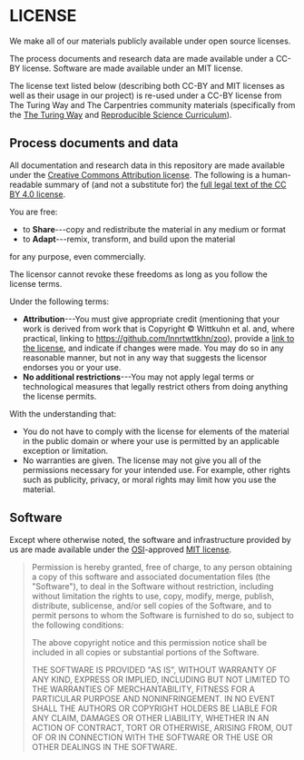 # LICENSE

We make all of our materials publicly available under open source licenses.

The process documents and research data are made available under a CC-BY license.
Software are made available under an MIT license.

The license text listed below (describing both CC-BY and MIT licenses as well as their usage in our project) is re-used under a CC-BY license from The Turing Way and The Carpentries community materials (specifically from the [The Turing Way](https://github.com/the-turing-way/the-turing-way/blob/main/LICENSE.md) and [Reproducible Science Curriculum](https://github.com/Reproducible-Science-Curriculum/sharing-RR-Jupyter/blob/gh-pages/LICENSE.md)).

## Process documents and data

All documentation and research data in this repository are made available under the [Creative Commons Attribution license][cc-by-human].
The following is a human-readable summary of (and not a substitute for) the [full legal text of the CC BY 4.0 license][cc-by-legal].

You are free:

* to **Share**---copy and redistribute the material in any medium or format
* to **Adapt**---remix, transform, and build upon the material

for any purpose, even commercially.

The licensor cannot revoke these freedoms as long as you follow the license terms.

Under the following terms:

* **Attribution**---You must give appropriate credit (mentioning that your work is derived from work that is Copyright © Wittkuhn et al. and, where practical, linking to https://github.com/lnnrtwttkhn/zoo), provide a [link to the license][cc-by-human], and indicate if changes were made.
You may do so in any reasonable manner, but not in any way that suggests the licensor endorses you or your use.
* **No additional restrictions**---You may not apply legal terms or technological measures that legally restrict others from doing anything the license permits.
  
With the understanding that:

* You do not have to comply with the license for elements of the material in the public domain or where your use is permitted by an applicable exception or limitation.
* No warranties are given.
The license may not give you all of the permissions necessary for your intended use.
For example, other rights such as publicity, privacy, or moral rights may limit how you use the material.

## Software

Except where otherwise noted, the software and infrastructure provided by us are made available under the [OSI][osi]-approved [MIT license][mit-license].

> Permission is hereby granted, free of charge, to any person obtaining
> a copy of this software and associated documentation files (the
> "Software"), to deal in the Software without restriction, including
> without limitation the rights to use, copy, modify, merge, publish,
> distribute, sublicense, and/or sell copies of the Software, and to
> permit persons to whom the Software is furnished to do so, subject to
> the following conditions:
>
> The above copyright notice and this permission notice shall be
> included in all copies or substantial portions of the Software.
> 
> THE SOFTWARE IS PROVIDED "AS IS", WITHOUT WARRANTY OF ANY KIND,
> EXPRESS OR IMPLIED, INCLUDING BUT NOT LIMITED TO THE WARRANTIES OF
> MERCHANTABILITY, FITNESS FOR A PARTICULAR PURPOSE AND
> NONINFRINGEMENT. IN NO EVENT SHALL THE AUTHORS OR COPYRIGHT HOLDERS BE
> LIABLE FOR ANY CLAIM, DAMAGES OR OTHER LIABILITY, WHETHER IN AN ACTION
> OF CONTRACT, TORT OR OTHERWISE, ARISING FROM, OUT OF OR IN CONNECTION
> WITH THE SOFTWARE OR THE USE OR OTHER DEALINGS IN THE SOFTWARE.

[cc-by-human]: https://creativecommons.org/licenses/by/4.0/
[cc-by-legal]: https://creativecommons.org/licenses/by/4.0/legalcode
[mit-license]: https://opensource.org/licenses/mit-license.html
[osi]: https://opensource.org
